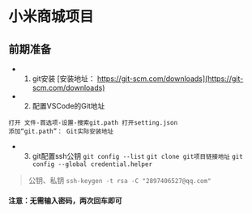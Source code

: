 # 小米商城项目

## 前期准备
* 1. git安装
[安装地址： https://git-scm.com/downloads](https://git-scm.com/downloads)
* 2. 配置VSCode的Git地址
```
打开 文件-首选项-设置-搜索git.path 打开setting.json
添加“git.path”： Git实际安装地址
```
* 3. git配置ssh公钥
`git config --list`
`git clone git项目链接地址`
`git config --global credential.helper`
> 公钥、私钥
`ssh-keygen -t rsa -C "2897406527@qq.com"`
#### 注意：无需输入密码，两次回车即可